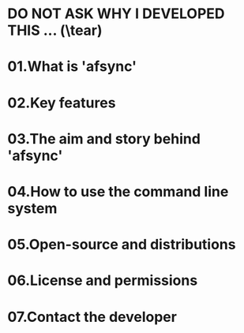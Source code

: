 # DO NOT ASK WHY I DEVELOPED THIS ... (\tear)

# 01.What is 'afsync'


# 02.Key features


# 03.The aim and story behind 'afsync'


# 04.How to use the command line system


# 05.Open-source and distributions


# 06.License and permissions


# 07.Contact the developer


